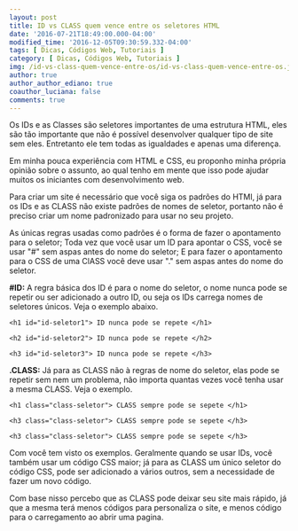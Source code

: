 ```yaml
---
layout: post
title: ID vs CLASS quem vence entre os seletores HTML
date: '2016-07-21T18:49:00.000-04:00'
modified_time: '2016-12-05T09:30:59.332-04:00'
tags: [ Dicas, Códigos Web, Tutoriais ]
category: [ Dicas, Códigos Web, Tutoriais ]
img: /id-vs-class-quem-vence-entre-os/id-vs-class-quem-vence-entre-os.jpg
author: true
author_author_ediano: true
coauthor_luciana: false
comments: true
---
```


Os IDs e as Classes são seletores importantes de uma estrutura HTML, eles são tão importante que não é possível desenvolver qualquer tipo de site sem eles. Entretanto ele tem todas as igualdades e apenas uma diferença.

Em minha pouca experiência com HTML e CSS, eu proponho minha própria opinião sobre o assunto, ao qual tenho em mente que isso pode ajudar muitos os iniciantes com desenvolvimento web.

Para criar um site é necessário que você siga os padrões do HTMl, já para os IDs e as CLASS não existe padrões de nomes de seletor, portanto não é preciso criar um nome padronizado para usar no seu projeto.

As únicas regras usadas como padrões é o forma de fazer o apontamento para o seletor; Toda vez que você usar um ID para apontar o CSS, você se usar "#" sem aspas antes do nome do seletor; E para fazer o apontamento para o CSS de uma ClASS você deve usar "." sem aspas antes do nome do seletor.

**#ID:** A regra básica dos ID é para o nome do seletor, o nome nunca pode se repetir ou ser adicionado a outro ID, ou seja os IDs carrega nomes de seletores únicos. Veja o exemplo abaixo.

    <h1 id="id-seletor1"> ID nunca pode se repete </h1>

    <h2 id="id-seletor2"> ID nunca pode se repete </h2>

    <h3 id="id-seletor3"> ID nunca pode se repete </h3>

**.CLASS:** Já para as CLASS não à regras de nome do seletor, elas pode se repetir sem nem um problema, não importa quantas vezes você tenha usar a mesma CLASS. Veja o exemplo.

    <h1 class="class-seletor"> CLASS sempre pode se sepete </h1>

    <h3 class="class-seletor"> CLASS sempre pode se sepete </h3>

    <h3 class="class-seletor"> CLASS sempre pode se sepete </h3>

Com você tem visto os exemplos. Geralmente quando se usar IDs, você também usar um código CSS maior; já para as CLASS um único seletor do código CSS, pode ser adicionado a vários outros, sem a necessidade de fazer um novo código.

Com base nisso percebo que as CLASS pode deixar seu site mais rápido, já que a mesma terá menos códigos para personaliza o site, e menos código para o carregamento ao abrir uma pagina.